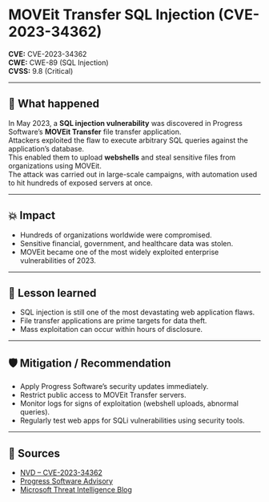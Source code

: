 # MOVEit Transfer SQL Injection (CVE-2023-34362)

**CVE:** CVE-2023-34362  
**CWE:** CWE-89 (SQL Injection)  
**CVSS:** 9.8 (Critical)  

---

## 📝 What happened
In May 2023, a **SQL injection vulnerability** was discovered in Progress Software’s **MOVEit Transfer** file transfer application.  
Attackers exploited the flaw to execute arbitrary SQL queries against the application’s database.  
This enabled them to upload **webshells** and steal sensitive files from organizations using MOVEit.  
The attack was carried out in large-scale campaigns, with automation used to hit hundreds of exposed servers at once.  

---

## 💥 Impact
- Hundreds of organizations worldwide were compromised.  
- Sensitive financial, government, and healthcare data was stolen.  
- MOVEit became one of the most widely exploited enterprise vulnerabilities of 2023.  

---

## 🔑 Lesson learned
- SQL injection is still one of the most devastating web application flaws.  
- File transfer applications are prime targets for data theft.  
- Mass exploitation can occur within hours of disclosure.  

---

## 🛡️ Mitigation / Recommendation
- Apply Progress Software’s security updates immediately.  
- Restrict public access to MOVEit Transfer servers.  
- Monitor logs for signs of exploitation (webshell uploads, abnormal queries).  
- Regularly test web apps for SQLi vulnerabilities using security tools.  

---

## 🔗 Sources
- [NVD – CVE-2023-34362](https://nvd.nist.gov/vuln/detail/CVE-2023-34362)  
- [Progress Software Advisory](https://www.progress.com/security)  
- [Microsoft Threat Intelligence Blog](https://www.microsoft.com/security/blog/)  
